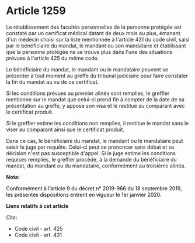 # Article 1259

Le rétablissement des facultés personnelles de la personne protégée est constaté par un certificat médical datant de deux
mois au plus, émanant d'un médecin choisi sur la liste mentionnée à l'article 431 du code civil, saisi par le bénéficiaire du
mandat, le mandant ou son mandataire et établissant que la personne protégée ne se trouve plus dans l'une des situations
prévues à l'article 425 du même code.

Le bénéficiaire du mandat, le mandant ou le mandataire peuvent se présenter à tout moment au greffe du tribunal judiciaire
pour faire constater la fin du mandat au vu de ce certificat.

Si les conditions prévues au premier alinéa sont remplies, le greffier mentionne sur le mandat que celui-ci prend fin à
compter de la date de sa présentation au greffe, y appose son visa et le restitue au comparant avec le certificat produit.

Si le greffier estime les conditions non remplies, il restitue le mandat sans le viser au comparant ainsi que le certificat
produit.

Dans ce cas, le bénéficiaire du mandat, le mandant ou le mandataire peut saisir le juge par requête. Celui-ci peut se
prononcer sans débat et sa décision n'est pas susceptible d'appel. Si le juge estime les conditions requises remplies, le
greffier procède, à la demande du bénéficiaire du mandat, du mandant ou du mandataire, conformément au troisième alinéa.

**Nota:**

<font color="black">Conformément à l’article 9 du décret n° 2019-966 du 18 septembre 2019, les présentes dispositions entrent
en vigueur le 1er janvier 2020.</font>

**Liens relatifs à cet article**

_Cite_:

  - Code civil - art. 425
  - Code civil - art. 431
